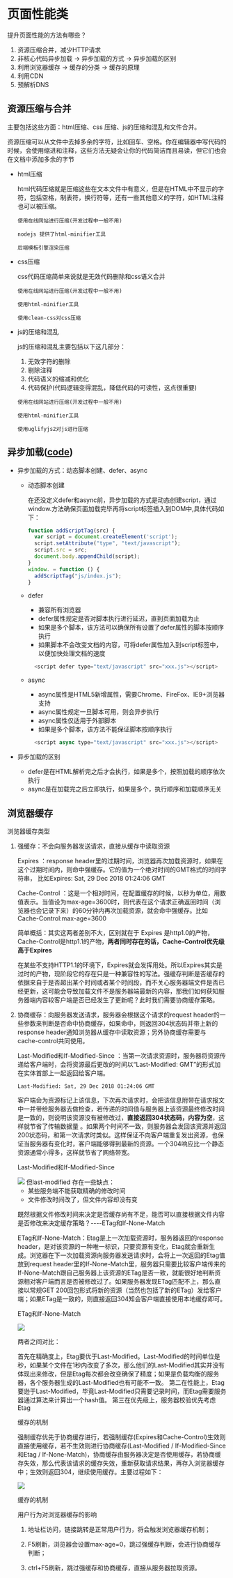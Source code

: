 # 页面性能类

提升页面性能的方法有哪些？
1. 资源压缩合并，减少HTTP请求
2. 非核心代码异步加载 -> 异步加载的方式 -> 异步加载的区别
3. 利用浏览器缓存 -> 缓存的分类 -> 缓存的原理
4. 利用CDN
5. 预解析DNS

## 资源压缩与合并

主要包括这些方面：html压缩、css 压缩、js的压缩和混乱和文件合并。

资源压缩可以从文件中去掉多余的字符，比如回车、空格。你在编辑器中写代码的时候，会使用缩进和注释，这些方法无疑会让你的代码简洁而且易读，但它们也会在文档中添加多余的字节

* html压缩

  html代码压缩就是压缩这些在文本文件中有意义，但是在HTML中不显示的字符，包括空格，制表符，换行符等，还有一些其他意义的字符，如HTML注释也可以被压缩。

  ```
  使用在线网站进行压缩(开发过程中一般不用)

  nodejs 提供了html-minifier工具

  后端模板引擎渲染压缩
  ```
* css压缩

  css代码压缩简单来说就是无效代码删除和css语义合并

  ```
  使用在线网站进行压缩(开发过程中一般不用)

  使用html-minifier工具

  使用clean-css对css压缩
  ```
* js的压缩和混乱

  js的压缩和混乱主要包括以下这几部分：
  1. 无效字符的删除
  2. 剔除注释
  3. 代码语义的缩减和优化
  4. 代码保护(代码逻辑变得混乱，降低代码的可读性，这点很重要)
  ```
  使用在线网站进行压缩(开发过程中一般不用)

  使用html-minifier工具

  使用uglifyjs2对js进行压缩
  ```

## 异步加载([code](https://github.com/WuChenDi/Front-End/blob/master/04-%E9%9D%A2%E8%AF%95/2018%E5%B9%B4%E5%BA%95Coding/perfomance.html))

* 异步加载的方式：动态脚本创建、defer、async
  * 动态脚本创建

    在还没定义defer和async前，异步加载的方式是动态创建script，通过window.方法确保页面加载完毕再将script标签插入到DOM中,具体代码如下：
    ```js
    function addScriptTag(src) {
      var script = document.createElement('script');
      script.setAttribute("type", "text/javascript");
      script.src = src;
      document.body.appendChild(script);
    }
    window. = function () {
      addScriptTag("js/index.js");
    }
    ```
  * defer
    * 兼容所有浏览器
    * defer属性规定是否对脚本执行进行延迟，直到页面加载为止
    * 如果是多个脚本，该方法可以确保所有设置了defer属性的脚本按顺序执行
    * 如果脚本不会改变文档的内容，可将defer属性加入到script标签中，以便加快处理文档的速度
    ```js
      <script defer type="text/javascript" src="xxx.js"></script>
    ```
  * async
    * async属性是HTML5新增属性，需要Chrome、FireFox、IE9+浏览器支持
    * async属性规定一旦脚本可用，则会异步执行
    * async属性仅适用于外部脚本
    * 如果是多个脚本，该方法不能保证脚本按顺序执行
    ```js
      <script async type="text/javascript" src="xxx.js"></script>
    ```

* 异步加载的区别
  * defer是在HTML解析完之后才会执行，如果是多个，按照加载的顺序依次执行
  * async是在加载完之后立即执行，如果是多个，执行顺序和加载顺序无关

## 浏览器缓存
浏览器缓存类型

  1. 强缓存：不会向服务器发送请求，直接从缓存中读取资源

      Expires ：response header里的过期时间，浏览器再次加载资源时，如果在这个过期时间内，则命中强缓存。它的值为一个绝对时间的GMT格式的时间字符串， 比如Expires: Sat, 29 Dec 2018 01:24:06 GMT

      Cache-Control ：这是一个相对时间，在配置缓存的时候，以秒为单位，用数值表示。当值设为max-age=3600时，则代表在这个请求正确返回时间（浏览器也会记录下来）的60分钟内再次加载资源，就会命中强缓存。比如Cache-Control:max-age=3600
      
      简单概括：其实这两者差别不大，区别就在于 Expires 是http1.0的产物，Cache-Control是http1.1的产物，**两者同时存在的话，Cache-Control优先级高于Expires**

      在某些不支持HTTP1.1的环境下，Expires就会发挥用处。所以Expires其实是过时的产物，现阶段它的存在只是一种兼容性的写法。强缓存判断是否缓存的依据来自于是否超出某个时间或者某个时间段，而不关心服务器端文件是否已经更新，这可能会导致加载文件不是服务器端最新的内容，那我们如何获知服务器端内容较客户端是否已经发生了更新呢？此时我们需要协商缓存策略。

  2. 协商缓存：向服务器发送请求，服务器会根据这个请求的request header的一些参数来判断是否命中协商缓存，如果命中，则返回304状态码并带上新的response header通知浏览器从缓存中读取资源；另外协商缓存需要与cache-control共同使用。

      Last-Modified和If-Modified-Since ：当第一次请求资源时，服务器将资源传递给客户端时，会将资源最后更改的时间以“Last-Modified: GMT”的形式加在实体首部上一起返回给客户端。
      ```
      Last-Modified: Sat, 29 Dec 2018 01:24:06 GMT
      ```
      客户端会为资源标记上该信息，下次再次请求时，会把该信息附带在请求报文中一并带给服务器去做检查，若传递的时间值与服务器上该资源最终修改时间是一致的，则说明该资源没有被修改过，**直接返回304状态码，内容为空**，这样就节省了传输数据量 。如果两个时间不一致，则服务器会发回该资源并返回200状态码，和第一次请求时类似。这样保证不向客户端重复发出资源，也保证当服务器有变化时，客户端能够得到最新的资源。一个304响应比一个静态资源通常小得多，这样就节省了网络带宽。

      Last-Modified和If-Modified-Since

      <img src="../screenshots/面试-页面性能-Last-Modified和If-Modified-Since.png"/>
      但last-modified 存在一些缺点：

      * 某些服务端不能获取精确的修改时间
      * 文件修改时间改了，但文件内容却没有变

      既然根据文件修改时间来决定是否缓存尚有不足，能否可以直接根据文件内容是否修改来决定缓存策略？----ETag和If-None-Match

      ETag和If-None-Match：Etag是上一次加载资源时，服务器返回的response header，是对该资源的一种唯一标识，只要资源有变化，Etag就会重新生成。浏览器在下一次加载资源向服务器发送请求时，会将上一次返回的Etag值放到request header里的If-None-Match里，服务器只需要比较客户端传来的If-None-Match跟自己服务器上该资源的ETag是否一致，就能很好地判断资源相对客户端而言是否被修改过了。如果服务器发现ETag匹配不上，那么直接以常规GET 200回包形式将新的资源（当然也包括了新的ETag）发给客户端；如果ETag是一致的，则直接返回304知会客户端直接使用本地缓存即可。

      ETag和If-None-Match

      <img src="../screenshots/面试-页面性能-ETag和If-None-Match.png"/>

      两者之间对比：

      首先在精确度上，Etag要优于Last-Modified。Last-Modified的时间单位是秒，如果某个文件在1秒内改变了多次，那么他们的Last-Modified其实并没有体现出来修改，但是Etag每次都会改变确保了精度；如果是负载均衡的服务器，各个服务器生成的Last-Modified也有可能不一致。
      第二在性能上，Etag要逊于Last-Modified，毕竟Last-Modified只需要记录时间，而Etag需要服务器通过算法来计算出一个hash值。
      第三在优先级上，服务器校验优先考虑Etag

      缓存的机制

      强制缓存优先于协商缓存进行，若强制缓存(Expires和Cache-Control)生效则直接使用缓存，若不生效则进行协商缓存(Last-Modified / If-Modified-Since和Etag / If-None-Match)，协商缓存由服务器决定是否使用缓存，若协商缓存失效，那么代表该请求的缓存失效，重新获取请求结果，再存入浏览器缓存中；生效则返回304，继续使用缓存。主要过程如下：

      <img src="../screenshots/面试-页面性能-缓存的机制.png"/>
      
      缓存的机制

      用户行为对浏览器缓存的影响

      1. 地址栏访问，链接跳转是正常用户行为，将会触发浏览器缓存机制；

      2. F5刷新，浏览器会设置max-age=0，跳过强缓存判断，会进行协商缓存判断；

      3. ctrl+F5刷新，跳过强缓存和协商缓存，直接从服务器拉取资源。